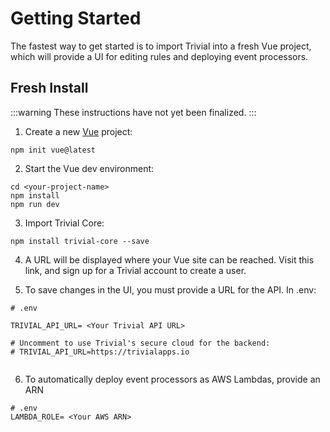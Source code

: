 # Getting Started

The fastest way to get started is to import Trivial into a fresh Vue project, which will provide a UI for editing rules and deploying event processors.

## Fresh Install
:::warning
These instructions have not yet been finalized.
:::


1. Create a new [Vue](https://vuejs.org/guide/quick-start.html#creating-a-vue-application) project:
```
npm init vue@latest
```

2. Start the Vue dev environment:
```
cd <your-project-name>
npm install
npm run dev
```

3. Import Trivial Core:

```
npm install trivial-core --save
```

4.  A URL will be displayed where your Vue site can be reached. Visit this link, and sign up for a Trivial account to create a user.

5. To save changes in the UI, you must provide a URL for the API. In .env:

```
# .env

TRIVIAL_API_URL= <Your Trivial API URL>

# Uncomment to use Trivial's secure cloud for the backend:
# TRIVIAL_API_URL=https://trivialapps.io


```

6. To automatically deploy event processors as AWS Lambdas, provide an ARN
```
# .env
LAMBDA_ROLE= <Your AWS ARN>
```